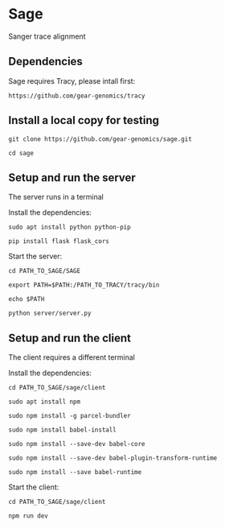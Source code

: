 # Sage
Sanger trace alignment

Dependencies
------------

Sage requires Tracy, please intall first:

`https://github.com/gear-genomics/tracy`


Install a local copy for testing
--------------------------------

`git clone https://github.com/gear-genomics/sage.git`

`cd sage`

Setup and run the server
------------------------

The server runs in a terminal

Install the dependencies:

`sudo apt install python python-pip`

`pip install flask flask_cors`

Start the server:

`cd PATH_TO_SAGE/SAGE`

`export PATH=$PATH:/PATH_TO_TRACY/tracy/bin`

`echo $PATH`

`python server/server.py`

Setup and run the client
------------------------

The client requires a different terminal

Install the dependencies:

`cd PATH_TO_SAGE/sage/client`

`sudo apt install npm`

`sudo npm install -g parcel-bundler`

`sudo npm install babel-install`

`sudo npm install --save-dev babel-core`

`sudo npm install --save-dev babel-plugin-transform-runtime`

`sudo npm install --save babel-runtime`

Start the client:

`cd PATH_TO_SAGE/sage/client`

`npm run dev`
